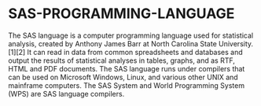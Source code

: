 # SAS-PROGRAMMING-LANGUAGE
The SAS language is a computer programming language used for statistical analysis, created by Anthony James Barr at North Carolina State University.[1][2] It can read in data from common spreadsheets and databases and output the results of statistical analyses in tables, graphs, and as RTF, HTML and PDF documents. The SAS language runs under compilers that can be used on Microsoft Windows, Linux, and various other UNIX and mainframe computers. The SAS System and World Programming System (WPS) are SAS language compilers.
